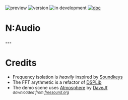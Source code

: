 ![preview](https://img.shields.io/badge/-preview-orange.svg)
![version](https://img.shields.io/badge/dynamic/json?color=blue&label=version&query=version&url=https%3A%2F%2Fraw.githubusercontent.com%2FNebukam%2Fcom.nebukam.audio%2Fmaster%2Fpackage.json)
![in development](https://img.shields.io/badge/license-MIT-black.svg)
[![doc](https://img.shields.io/badge/documentation-darkgreen.svg)](https://nebukam.github.io/docs/unity/com.nebukam.audio/)

# N:Audio
#### ---

# Credits
- Frequency isolation is _heavily_ inspired by [Soundkeys](https://www.maxon.net/en/red-giant-complete/trapcode-suite/sound-keys)
- The FFT arythmetic is a refactor of [DSPLib](https://www.codeproject.com/Articles/1107480/DSPLib-FFT-DFT-Fourier-Transform-Library-for-NET-6)
- The demo scene uses [Atmosphere](https://freesound.org/people/DaveJf/sounds/608928/) by [DaveJf](https://freesound.org/people/DaveJf/)  
<sup>_downloaded from [freesound.org](https://freesound.org/)_</sup>